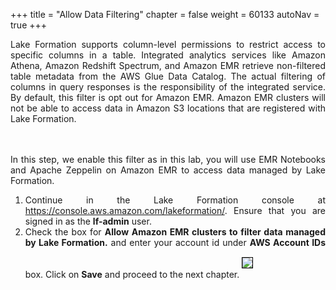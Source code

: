 +++
title = "Allow Data Filtering"
chapter = false
weight = 60133
autoNav = true
+++

<div style="text-align: justify">
 Lake Formation supports column-level permissions to restrict access to specific columns in a table. Integrated
 analytics services like Amazon Athena, Amazon Redshift Spectrum, and Amazon EMR retrieve non-filtered table
 metadata from the AWS Glue Data Catalog. The actual filtering of columns in query responses is the responsibility of the integrated service.
 By default, this filter is opt out for Amazon EMR. Amazon EMR clusters will not be able to access data in Amazon S3 locations that are registered with Lake Formation.
 
 <br/><br/>In this step, we enable this filter as in this lab, you will use EMR Notebooks and Apache Zeppelin on
  Amazon EMR to access data managed by Lake Formation.
  <ol>
    <li>Continue in the Lake Formation console at <a href="https://console.aws.amazon.com/lakeformation/">https://console.aws.amazon.com/lakeformation/</a>. Ensure
 that you are signed in as the <b>lf-admin</b> user.</li>
 <li>Check the box for <b>Allow Amazon EMR clusters to filter data managed by Lake Formation.</b> and enter your
  account id under <b>AWS Account IDs</b> box. Click on <b>Save</b> and proceed to the next chapter.
  <img src="/images/emr-data-filter.png" style="margin:15px 0px; border:1px solid black"/></li>
  </ol>
</div>

